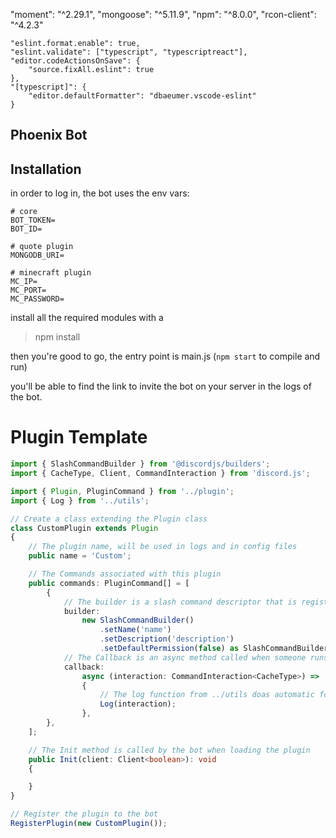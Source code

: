 "moment": "^2.29.1",
"mongoose": "^5.11.9",
"npm": "^8.0.0",
"rcon-client": "^4.2.3"

	"eslint.format.enable": true,
	"eslint.validate": ["typescript", "typescriptreact"],
	"editor.codeActionsOnSave": {
		"source.fixAll.eslint": true
	},
	"[typescript]": {
		"editor.defaultFormatter": "dbaeumer.vscode-eslint"
	}

Phoenix Bot
-------------

## Installation

in order to log in, the bot uses the env vars:

```
# core
BOT_TOKEN=
BOT_ID=

# quote plugin
MONGODB_URI=

# minecraft plugin
MC_IP=
MC_PORT=
MC_PASSWORD=
```

install all the required modules with a

>npm install

then you're good to go, the entry point is main.js (`npm start` to compile and run)

you'll be able to find the link to invite the bot on your server in the logs of the bot.

# Plugin Template

```ts
import { SlashCommandBuilder } from '@discordjs/builders';
import { CacheType, Client, CommandInteraction } from 'discord.js';

import { Plugin, PluginCommand } from '../plugin';
import { Log } from '../utils';

// Create a class extending the Plugin class
class CustomPlugin extends Plugin
{
	// The plugin name, will be used in logs and in config files
	public name = 'Custom';

	// The Commands associated with this plugin
	public commands: PluginCommand[] = [
		{
			// The builder is a slash command descriptor that is registered as a guild command when loading plugin.
			builder:
				new SlashCommandBuilder()
					.setName('name')
					.setDescription('description')
					.setDefaultPermission(false) as SlashCommandBuilder,
			// The Callback is an async method called when someone runs the command
			callback:
				async (interaction: CommandInteraction<CacheType>) =>
				{
					// The log function from ../utils doas automatic formatting for logs consistency
					Log(interaction);
				},
		},
	];

	// The Init method is called by the bot when loading the plugin
	public Init(client: Client<boolean>): void
	{

	}
}

// Register the plugin to the bot
RegisterPlugin(new CustomPlugin());
```
